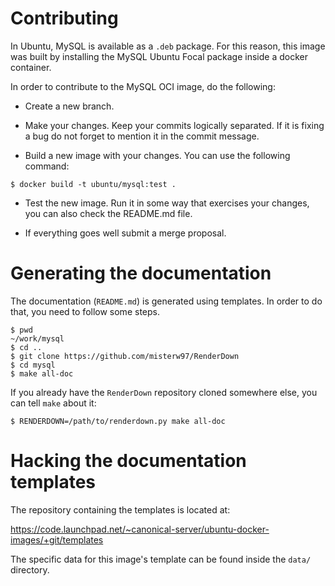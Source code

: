 # Contributing

In Ubuntu, MySQL is available as a `.deb` package.  For this reason,
this image was built by installing the MySQL Ubuntu Focal package
inside a docker container.

In order to contribute to the MySQL OCI image, do the following:

* Create a new branch.

* Make your changes. Keep your commits logically separated. If it is
  fixing a bug do not forget to mention it in the commit message.

* Build a new image with your changes. You can use the following command:

```
$ docker build -t ubuntu/mysql:test .
```

* Test the new image. Run it in some way that exercises your changes,
  you can also check the README.md file.

* If everything goes well submit a merge proposal.

# Generating the documentation

The documentation (`README.md`) is generated using templates.  In
order to do that, you need to follow some steps.

```
$ pwd
~/work/mysql
$ cd ..
$ git clone https://github.com/misterw97/RenderDown
$ cd mysql
$ make all-doc
```

If you already have the `RenderDown` repository cloned somewhere else,
you can tell `make` about it:

```
$ RENDERDOWN=/path/to/renderdown.py make all-doc
```

# Hacking the documentation templates

The repository containing the templates is located at:

https://code.launchpad.net/~canonical-server/ubuntu-docker-images/+git/templates

The specific data for this image's template can be found inside the
`data/` directory.


